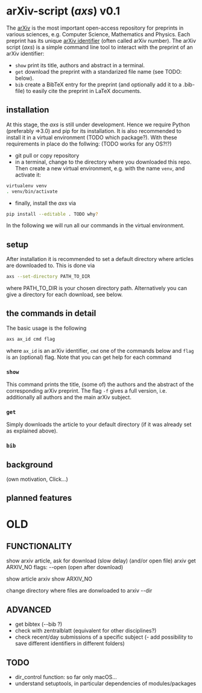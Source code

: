 # arXiv-script (_axs_) v0.1
The [arXiv](www.arxiv.org) is the most important open-access repository for preprints in various sciences, e.g. Computer Science, Mathematics and Physics. Each preprint has its unique [arXiv identifier](https://arxiv.org/help/arxiv_identifier) (often called arXiv number). The arXiv script (_axs_) is a simple command line tool to interact with the preprint of an arXiv identifier:

- `show` print its title, authors and abstract in a terminal.
- `get` download the preprint with a standarized file name (see TODO: below).
- `bib` create a BibTeX entry for the preprint (and optionally add it to a .bib-file) to easily cite the preprint in LaTeX documents.

## installation
At this stage, the _axs_ is still under development. Hence we require Python (preferably =>3.0) and pip for its installation. It is also recommended to install it in a virtual environment (TODO which package?). With these requirements in place do the follwing: (TODO works for any OS?!?)

- git pull or copy repository
- in a terminal, change to the directory where you downloaded this repo. Then create a new virtual environment, e.g. with the name `venv`, and activate it:
```bash
virtualenv venv
. venv/bin/activate
```
- finally, install the _axs_ via
```bash
pip install --editable . TODO why?
```
In the following we will run all our commands in the virtual environment. 

## setup
After installation it is recommended to set a default directory where articles are downloaded to. This is done via 
```bash 
axs --set-directory PATH_TO_DIR
```
where PATH_TO_DIR is your chosen directory path. Alternatively you can give a directory for each download, see below.

## the commands in detail
The basic usage is the following 
```bash
axs ax_id cmd flag
```
where `ax_id` is an arXiv identifier, `cmd` one of the commands below and `flag` is an (optional) flag. Note that you can get help for each command 

### `show`
This command prints the title, (some of) the authors and the abstract of the corresponding arXiv preprint. The flag `-f` gives a full version, i.e. additionally all authors and the main arXiv subject. 

### `get`
Simply downloads the article to your default directory (if it was already set as explained above). 

### `bib`


## background
(own motivation, Click...)

## planned features







# OLD
## FUNCTIONALITY
show arxiv article, ask for download (slow delay) (and/or open file)
arxiv get ARXIV_NO
flags: --open (open after download)

show article
arxiv show ARXIV_NO

change directory where files are donwloaded to
arxiv --dir


## ADVANCED
- get bibtex (--bib ?)
- check with zentralblatt (equivalent for other disciplines?)
- check recent/day submissions of a specific subject
(- add possibility to save different identifiers in different folders)


## TODO
- dir_control function: so far only macOS...
- understand setuptools, in particular dependencies of modules/packages
